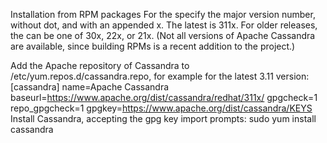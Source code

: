 Installation from RPM packages
For the <release series> specify the major version number, without dot, and with an appended x.
The latest <release series> is 311x.
For older releases, the <release series> can be one of 30x, 22x, or 21x.
(Not all versions of Apache Cassandra are available, since building RPMs is a recent addition to the project.)

Add the Apache repository of Cassandra to /etc/yum.repos.d/cassandra.repo, for example for the latest 3.11 version:
[cassandra]
name=Apache Cassandra
baseurl=https://www.apache.org/dist/cassandra/redhat/311x/
gpgcheck=1
repo_gpgcheck=1
gpgkey=https://www.apache.org/dist/cassandra/KEYS
Install Cassandra, accepting the gpg key import prompts:
sudo yum install cassandra
